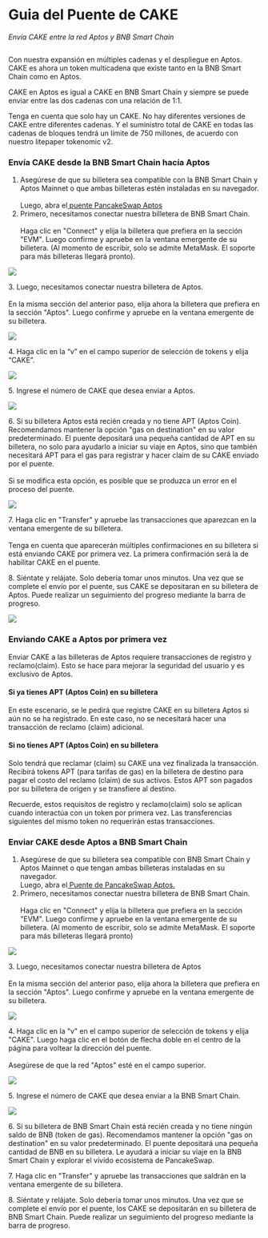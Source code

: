 # Guia del Puente de CAKE

_Envía CAKE entre la red Aptos y BNB Smart Chain_

<figure><img src="../.gitbook/assets/0 (2)" alt=""><figcaption></figcaption></figure>

Con nuestra expansión en múltiples cadenas y el despliegue en Aptos. CAKE es ahora un token multicadena que existe tanto en la BNB Smart Chain como en Aptos.

CAKE en Aptos es igual a CAKE en BNB Smart Chain y siempre se puede enviar entre las dos cadenas con una relación de 1:1.

Tenga en cuenta que solo hay un CAKE. No hay diferentes versiones de CAKE entre diferentes cadenas. Y el suministro total de CAKE en todas las cadenas de bloques tendrá un límite de 750 millones, de acuerdo con nuestro litepaper tokenomic v2.

### Envía CAKE desde la BNB Smart Chain hacía Aptos <a href="#_l12qjvg1f2wy" id="_l12qjvg1f2wy"></a>

1. Asegúrese de que su billetera sea compatible con la BNB Smart Chain y Aptos Mainnet o que ambas billeteras estén instaladas en su navegador.\
   \
   Luego, abra el[ puente PancakeSwap Aptos](https://bridge.pancakeswap.finance/aptos)
2. Primero, necesitamos conectar nuestra billetera de BNB Smart Chain.\
   \
   Haga clic en "Connect" y elija la billetera que prefiera en la sección "EVM". Luego confirme y apruebe en la ventana emergente de su billetera. (Al momento de escribir, solo se admite MetaMask. El soporte para más billeteras llegará pronto).

![](<../.gitbook/assets/1 (4)>)

3\. Luego, necesitamos conectar nuestra billetera de Aptos.\
\
En la misma sección del anterior paso, elija ahora la billetera que prefiera en la sección "Aptos". Luego confirme y apruebe en la ventana emergente de su billetera.

![](<../.gitbook/assets/2 (2)>)

4\. Haga clic en la “v” en el campo superior de selección de tokens y elija “CAKE”.

![](../.gitbook/assets/3)

5\. Ingrese el número de CAKE que desea enviar a Aptos.

![](../.gitbook/assets/4)

6\. Si su billetera Aptos está recién creada y no tiene APT (Aptos Coin). Recomendamos mantener la opción "gas on destination" en su valor predeterminado. El puente depositará una pequeña cantidad de APT en su billetera, no solo para ayudarlo a iniciar su viaje en Aptos, sino que también necesitará APT para el gas para registrar y hacer claim de su CAKE enviado por el puente.\
\
Si se modifica esta opción, es posible que se produzca un error en el proceso del puente.



![](../.gitbook/assets/5)

7\. Haga clic en "Transfer" y apruebe las transacciones que aparezcan en la ventana emergente de su billetera. \
\
Tenga en cuenta que aparecerán múltiples confirmaciones en su billetera si está enviando CAKE por primera vez. La primera confirmación será la de habilitar CAKE en el puente.

8\. Siéntate y relájate. Solo debería tomar unos minutos. Una vez que se complete el envío por el puente, sus CAKE se depositaran en su billetera de Aptos. Puede realizar un seguimiento del progreso mediante la barra de progreso.

![](../.gitbook/assets/6)

### Enviando CAKE a Aptos por primera vez <a href="#_6w2zta58q9j8" id="_6w2zta58q9j8"></a>

Enviar CAKE a las billeteras de Aptos requiere transacciones de registro y reclamo(claim). Esto se hace para mejorar la seguridad del usuario y es exclusivo de Aptos.

#### Si ya tienes APT (Aptos Coin) en su billetera <a href="#_g46q47uhhjlj" id="_g46q47uhhjlj"></a>

En este escenario, se le pedirá que registre CAKE en su billetera Aptos si aún no se ha registrado. En este caso, no se necesitará hacer una transacción de reclamo (claim) adicional.

#### Si no tienes APT (Aptos Coin) en su billetera <a href="#_wigc8j2qw4j0" id="_wigc8j2qw4j0"></a>

Solo tendrá que reclamar (claim) su CAKE una vez finalizada la transacción. Recibirá tokens APT (para tarifas de gas) en la billetera de destino para pagar el costo del reclamo (claim) de sus activos. Estos APT son pagados por su billetera de origen y se transfiere al destino.

Recuerde, estos requisitos de registro y reclamo(claim) solo se aplican cuando interactúa con un token por primera vez. Las transferencias siguientes del mismo token no requerirán estas transacciones.

### Enviar CAKE desde Aptos a BNB Smart Chain <a href="#_9mpengknfi0u" id="_9mpengknfi0u"></a>

1. Asegúrese de que su billetera sea compatible con BNB Smart Chain y Aptos Mainnet o que tengan ambas billeteras instaladas en su navegador.\
   Luego, abra el[ Puente de PancakeSwap Aptos.](https://bridge.pancakeswap.finance/aptos)
2. Primero, necesitamos conectar nuestra billetera de BNB Smart Chain.\
   \
   Haga clic en "Connect" y elija la billetera que prefiera en la sección "EVM". Luego confirme y apruebe en la ventana emergente de su billetera. (Al momento de escribir, solo se admite MetaMask. El soporte para más billeteras llegará pronto)

![](../.gitbook/assets/7)

3\. Luego, necesitamos conectar nuestra billetera de Aptos\
\
En la misma sección del anterior paso, elija ahora la billetera que prefiera en la sección "Aptos". Luego confirme y apruebe en la ventana emergente de su billetera.

![](../.gitbook/assets/8)

4\. Haga clic en la "v" en el campo superior de selección de tokens y elija "CAKE". Luego haga clic en el botón de flecha doble en el centro de la página para voltear la dirección del puente.\
\
Asegúrese de que la red "Aptos" esté en el campo superior.

![](../.gitbook/assets/9)

5\. Ingrese el número de CAKE que desea enviar a la BNB Smart Chain.

![](../.gitbook/assets/10)

6\. Si su billetera de BNB Smart Chain está recién creada y no tiene ningún saldo de BNB (token de gas). Recomendamos mantener la opción "gas on destination" en su valor predeterminado. El puente depositará una pequeña cantidad de BNB en su billetera. Le ayudará a iniciar su viaje en la BNB Smart Chain y explorar el vívido ecosistema de PancakeSwap.

7\. Haga clic en "Transfer" y apruebe las transacciones que saldrán en la ventana emergente de su billetera.

8\. Siéntate y relájate. Solo debería tomar unos minutos. Una vez que se complete el envío por el puente, los CAKE se depositarán en su billetera de BNB Smart Chain. Puede realizar un seguimiento del progreso mediante la barra de progreso.
